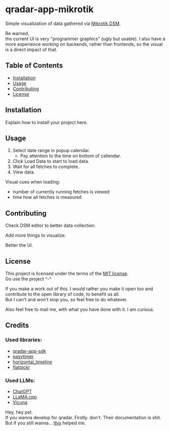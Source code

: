 # qradar-app-mikrotik

Simple visualization of data gathered via [Mikrotik DSM]([dsm-url]).

Be warned,<br />
the current UI is very "programmer graphics" (ugly but usable).
I also have a more experience working on backends, rather than frontends, so the visual is a direct impact of that. 

## Table of Contents

- [Installation](#installation)
- [Usage](#usage)
- [Contributing](#contributing)
- [License](#license)

## Installation

Explain how to install your project here.

## Usage

1. Select date range in popup calendar.
   * Pay attention to the time on bottom of callendar.
2. Click Load Data to start to load data.
3. Wait for all fetches to complete.
4. View data.

Visual cues when loading:
* number of currently running fetches is viewed
* time how all fetches is measured

## Contributing

Check DSM editor to better data collection.

Add more things to visualize.

Better the UI.

## License

This project is licensed under the terms of the [MIT license](LICENSE.md).<br>
Go use the project ^-^

If you  make a work out of this. I would rather you make it open too
and contribute to the open library of code, to benefit us all.
<br>
But I can't and won't stop you, so feel free to do whatever.

Also feel free to mail me, with what you have done with it. I am curious.

## Credits

### Used libraries:

- [qradar-app-sdk](https://www.ibm.com/support/pages/qradar-whats-new-app-framework-sdk-v200)
- [easytimer](https://github.com/albert-gonzalez/easytimer.js)
- [horizontal_timeline](https://codepen.io/Seigiard/pen/MWwoqQ)
- [flatpickr](https://github.com/flatpickr/flatpickr)

### Used LLMs:

- [ChatGPT](https://chat.openai.com/)
- [LLaMA.cpp](https://github.com/ggerganov/llama.cpp)
- [Vicuna](https://vicuna.lmsys.org/)

Hey, hey pst.<br>
If you wanna develop for qradar. Firstly. don't. Their documentation is shit.<br>
But if you still wanna... [this](https://ibmsecuritydocs.github.io/qradar_appfw_v2/) helped me.